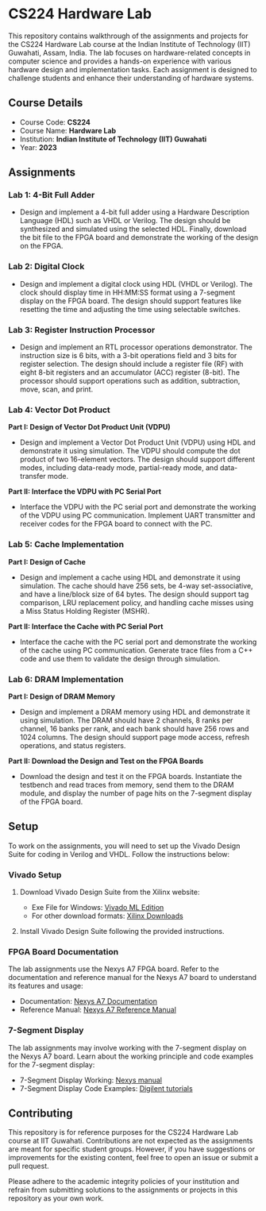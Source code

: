 # CS224 Hardware Lab

This repository contains walkthrough of the assignments and projects for the CS224 Hardware Lab course at the Indian Institute of Technology (IIT) Guwahati, Assam, India. The lab focuses on hardware-related concepts in computer science and provides a hands-on experience with various hardware design and implementation tasks. Each assignment is designed to challenge students and enhance their understanding of hardware systems.

## Course Details

- Course Code: **CS224**
- Course Name: **Hardware Lab**
- Institution: **Indian Institute of Technology (IIT) Guwahati**
- Year: **2023**

## Assignments

### Lab 1: 4-Bit Full Adder

- Design and implement a 4-bit full adder using a Hardware Description Language (HDL) such as VHDL or Verilog. The design should be synthesized and simulated using the selected HDL. Finally, download the bit file to the FPGA board and demonstrate the working of the design on the FPGA.

### Lab 2: Digital Clock

- Design and implement a digital clock using HDL (VHDL or Verilog). The clock should display time in HH:MM:SS format using a 7-segment display on the FPGA board. The design should support features like resetting the time and adjusting the time using selectable switches.

### Lab 3: Register Instruction Processor

- Design and implement an RTL processor operations demonstrator. The instruction size is 6 bits, with a 3-bit operations field and 3 bits for register selection. The design should include a register file (RF) with eight 8-bit registers and an accumulator (ACC) register (8-bit). The processor should support operations such as addition, subtraction, move, scan, and print.

### Lab 4: Vector Dot Product

**Part I: Design of Vector Dot Product Unit (VDPU)**
- Design and implement a Vector Dot Product Unit (VDPU) using HDL and demonstrate it using simulation. The VDPU should compute the dot product of two 16-element vectors. The design should support different modes, including data-ready mode, partial-ready mode, and data-transfer mode.

**Part II: Interface the VDPU with PC Serial Port**
- Interface the VDPU with the PC serial port and demonstrate the working of the VDPU using PC communication. Implement UART transmitter and receiver codes for the FPGA board to connect with the PC.

### Lab 5: Cache Implementation

**Part I: Design of Cache**
- Design and implement a cache using HDL and demonstrate it using simulation. The cache should have 256 sets, be 4-way set-associative, and have a line/block size of 64 bytes. The design should support tag comparison, LRU replacement policy, and handling cache misses using a Miss Status Holding Register (MSHR).

**Part II: Interface the Cache with PC Serial Port**
- Interface the cache with the PC serial port and demonstrate the working of the cache using PC communication. Generate trace files from a C++ code and use them to validate the design through simulation.

### Lab 6: DRAM Implementation

**Part I: Design of DRAM Memory**
- Design and implement a DRAM memory using HDL and demonstrate it using simulation. The DRAM should have 2 channels, 8 ranks per channel, 16 banks per rank, and each bank should have 256 rows and 1024 columns. The design should support page mode access, refresh operations, and status registers.

**Part II: Download the Design and Test on the FPGA Boards**
- Download the design and test it on the FPGA boards. Instantiate the testbench and read traces from memory, send them to the DRAM module, and display the number of page hits on the 7-segment display of the FPGA board.

## Setup

To work on the assignments, you will need to set up the Vivado Design Suite for coding in Verilog and VHDL. Follow the instructions below:

### Vivado Setup

1. Download Vivado Design Suite from the Xilinx website:
   - Exe File for Windows: [Vivado ML Edition](https://www.xilinx.com/member/forms/download/xef.html?filename=Xilinx_Unified_2023.1_0507_1903_Win64.exe)
   - For other download formats: [Xilinx Downloads](https://www.xilinx.com/support/download/index.html/content/xilinx/en/downloadNav/vivado-design-tools.html)

2. Install Vivado Design Suite following the provided instructions.

### FPGA Board Documentation

The lab assignments use the Nexys A7 FPGA board. Refer to the documentation and reference manual for the Nexys A7 board to understand its features and usage:

- Documentation: [Nexys A7 Documentation](https://reference.digilentinc.com/reference/programmable-logic/nexys-a7/start)
- Reference Manual: [Nexys A7 Reference Manual](https://reference.digilentinc.com/reference/programmable-logic/nexys-a7/refmanual)

### 7-Segment Display

The lab assignments may involve working with the 7-segment display on the Nexys A7 board. Learn about the working principle and code examples for the 7-segment display:

- 7-Segment Display Working: [Nexys manual](https://reference.digilentinc.com/reference/programmable-logic/nexys-a7/refmanual#seven_segment_display)
- 7-Segment Display Code Examples: [Digilent tutorials](https://reference.digilentinc.com/learn/resources/tutorials/nexys-a7/7-segment-display)

## Contributing

This repository is for reference purposes for the CS224 Hardware Lab course at IIT Guwahati. Contributions are not expected as the assignments are meant for specific student groups. However, if you have suggestions or improvements for the existing content, feel free to open an issue or submit a pull request.

Please adhere to the academic integrity policies of your institution and refrain from submitting solutions to the assignments or projects in this repository as your own work.
